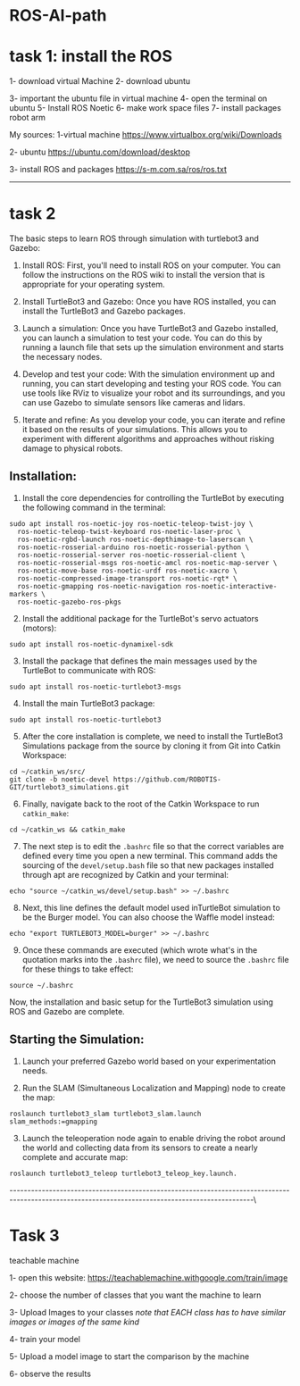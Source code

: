 # ROS-AI-path

# task 1: install the ROS
1- download virtual Machine 
2- download ubuntu 

3- important the ubuntu file in virtual machine 
4- open the terminal on ubuntu 
5- Install ROS Noetic 
6- make work space files
7- install packages robot arm

My sources:
1-virtual machine
https://www.virtualbox.org/wiki/Downloads

2- ubuntu 
https://ubuntu.com/download/desktop

3- install ROS and packages 
https://s-m.com.sa/ros/ros.txt

--------------------------------------------------------------------------------------------------------------------------------------

# task 2
The basic steps to learn ROS through simulation with turtlebot3 and Gazebo:

1. Install ROS: First, you'll need to install ROS on your computer. You can follow the instructions on the ROS wiki to install the version that is appropriate for your operating system.

2. Install TurtleBot3 and Gazebo: Once you have ROS installed, you can install the TurtleBot3 and Gazebo packages. 

3. Launch a simulation: Once you have TurtleBot3 and Gazebo installed, you can launch a simulation to test your code. You can do this by running a launch file that sets up the simulation environment and starts the necessary nodes.

4. Develop and test your code: With the simulation environment up and running, you can start developing and testing your ROS code. You can use tools like RViz to visualize your robot and its surroundings, and you can use Gazebo to simulate sensors like cameras and lidars.

5. Iterate and refine: As you develop your code, you can iterate and refine it based on the results of your simulations. This allows you to experiment with different algorithms and approaches without risking damage to physical robots.


## Installation:

1. Install the core dependencies for controlling the TurtleBot by executing the following command in the terminal:

```
sudo apt install ros-noetic-joy ros-noetic-teleop-twist-joy \
  ros-noetic-teleop-twist-keyboard ros-noetic-laser-proc \
  ros-noetic-rgbd-launch ros-noetic-depthimage-to-laserscan \
  ros-noetic-rosserial-arduino ros-noetic-rosserial-python \
  ros-noetic-rosserial-server ros-noetic-rosserial-client \
  ros-noetic-rosserial-msgs ros-noetic-amcl ros-noetic-map-server \
  ros-noetic-move-base ros-noetic-urdf ros-noetic-xacro \
  ros-noetic-compressed-image-transport ros-noetic-rqt* \
  ros-noetic-gmapping ros-noetic-navigation ros-noetic-interactive-markers \
  ros-noetic-gazebo-ros-pkgs
```

2. Install the additional package for the TurtleBot's servo actuators (motors):

```
sudo apt install ros-noetic-dynamixel-sdk
```

3. Install the package that defines the main messages used by the TurtleBot to communicate with ROS:

```
sudo apt install ros-noetic-turtlebot3-msgs
```

4. Install the main TurtleBot3 package:

```
sudo apt install ros-noetic-turtlebot3
```

5. After the core installation is complete, we need to install the TurtleBot3 Simulations package from the source by cloning it from Git into Catkin Workspace:

```
cd ~/catkin_ws/src/
git clone -b noetic-devel https://github.com/ROBOTIS-GIT/turtlebot3_simulations.git
```

6. Finally, navigate back to the root of the Catkin Workspace to run `catkin_make`:

```
cd ~/catkin_ws && catkin_make
```

7. The next step is to edit the `.bashrc` file so that the correct variables are defined every time you open a new terminal. This command adds the sourcing of the `devel/setup.bash` file so that new packages installed through apt are recognized by Catkin and your terminal:

```
echo "source ~/catkin_ws/devel/setup.bash" >> ~/.bashrc
```

8. Next, this line defines the default model used inTurtleBot simulation to be the Burger model. You can also choose the Waffle model instead:

```
echo "export TURTLEBOT3_MODEL=burger" >> ~/.bashrc
```

9. Once these commands are executed (which wrote what's in the quotation marks into the `.bashrc` file), we need to source the `.bashrc` file for these things to take effect:

```
source ~/.bashrc
```

Now, the installation and basic setup for the TurtleBot3 simulation using ROS and Gazebo are complete.

## Starting the Simulation:

1. Launch your preferred Gazebo world based on your experimentation needs.

2. Run the SLAM (Simultaneous Localization and Mapping) node to create the map:

```
roslaunch turtlebot3_slam turtlebot3_slam.launch slam_methods:=gmapping
```

3. Launch the teleoperation node again to enable driving the robot around the world and collecting data from its sensors to create a nearly complete and accurate map:

```
roslaunch turtlebot3_teleop turtlebot3_teleop_key.launch. 
```
--------------------------------------------------------------------------------------------------------------------------------------------------\

# Task 3 
teachable machine 

1- open this website: https://teachablemachine.withgoogle.com/train/image

2- choose the number of classes that you want the machine to learn 

3- Upload Images to your classes *note that EACH class has to have similar images or images of the same kind*

4- train your model 

5- Upload a model image to start the comparison by the machine 

6- observe the results 
